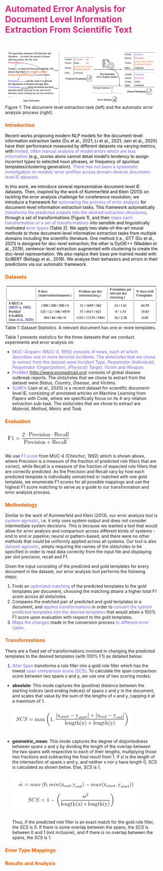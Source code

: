 <h1><p style="color:#DC267F"><b>Automated Error Analysis for Document Level Information Extraction From Scientific Text</b></p></h1>

<br>
<img src = "assets/error_analysis_system.png"/>

<br>
Figure 1: The document-level extraction task (left) and the automatic error analysis process (right).

<h3><p style="color:#FE6100"><b>Introduction</b></p></h3>

<p style="color:black">
Recent works proposing modern NLP models for the document-level information extraction tasks (Du et al., 2021; Li et al., 2021; Jain et al., 2020) have their performance measured by different datasets via varying metrics, with <span style="color:#785EF0">limited, often manual analysis of model errors which are less informative</span> (e.g., scores alone cannot detail model’s tendency to assign incorrect types to selected noun phrases, or frequency of spurious templates/clustering generation). <span style="color:#785EF0">There has not been a systematic investigation on models’ error profiles across domain-diverse document-level IE datasets.</span></p>

<p style="color:black">
In this work, we introduce several representative document-level IE datasets. Then, inspired by the work of Kummerfeld and Klein (2013) on tackling the error analysis challenge for coreference resolution, we introduce a framework for <span style="color:#785EF0">automating the process of error analysis</span> for document-level information extraction tasks. This framework automatically <span style="color:#785EF0">transforms the predicted outputs into the desired extraction structures</span>, through a set of transformations (Figure 1), and then <span style="color:#785EF0">maps each transformation or a set of transformations</span> into sensible and linguistically motivated <span style="color:#785EF0">error types</span> (Table 2). We apply two state-of-the-art neural methods to three document-level information extraction tasks from multiple domains including the scientific literature. One method (i.e., GTT (Du et al., 2021) is designed for doc-level extraction; the other is DyGIE++ (Wadden et al., 2019), sentence-level extraction augmented with clustering to create the doc-level representation. We also replace their base pre-trained model with SciBERT (Beltagy et al., 2019). We analyse their behaviors and errors in their predictions via our automatic framework.</p>

<h3><p style="color:#FE6100"><b>Datasets</b></p></h3>

<img src = "assets/dataset_stats.png"/>

<br>
Table 1: Dataset Statistics. A relevant document has one or more templates.

Table 1 presents statistics for the three datasets that we conduct experiments and error analysis on. 
- <span style="color:#785EF0">MUC-4/span> (MUC-4, 1992) consists of news, each of which describes one or more terrorist incidents. The slots/roles that we chose to extract from the dataset were *Incident Type*, *Perpetrator (Individual)*, *Perpetrator (Organization)*, *(Physical) Target*, *Victim* and *Weapon*.
- <span style="color:#785EF0">ProMed</span> (http://www.promedmail.org) consists of global disease outbreak reports. The slots/roles that we chose to extract from the dataset were *Status*, *Country*, *Disease*, and *Victims*.
- <span style="color:#785EF0">SciREX</span> (Jain et al., 2020) is a recent dataset for scientific document-level IE, consisting of annotated articles on Machine Learning from Papers with Code, where we specifically focus on its 4-ary relation extraction sub-task. The slots/roles that we chose to extract are *Material*, *Method*, *Metric* and *Task*.

<h3><p style="color:#FE6100"><b>Evaluation</b></p></h3>

<img src = "assets/f1eq_white.png">

We use <span style="color:#785EF0">F1 score</span> from MUC-4 (Chinchor, 1992) which is shown above, where Precision is a measure of the fraction of predicted role fillers that are correct, while Recall is a measure of the fraction of expected role fillers that are correctly predicted. As the Precision and Recall vary by how each predicted template is individually unmatched or matched with one gold template, we enumerate F1 scores for all possible mappings and use the highest F1 score matching to serve as a guide to our transformation and error analysis process.

<h3><p style="color:#FE6100"><b>Methodology</b></p></h3>

Similar  to  the  work  of  Kummerfeld  and  Klein (2013), our error analysis tool is  <span style="color:#785EF0">system-agnostic</span>, i.e. it only uses system output and does not consider intermediate system decisions. This is because we wanted a tool that would allow for error analysis and comparison across different kinds of systems - end to end or pipeline; neural or pattern-based, and there were no other methods that could be uniformly applied across all systems. Our tool is also  <span style="color:#785EF0">dataset-agnostic</span>, simply requiring the names of the slots/roles to be specified in order to read data correctly from the input file and displaying per slot precision, recall and F1.

Given the input consisting of the predicted and gold templates for every document in the dataset, our error analysis tool performs the folowing steps:

1. Finds an <span style="color:#785EF0">optimized matching</span> of the predicted templates to the gold templates per document, choosing the matching attains a higher total F1 score across all slots/roles.
2. Compares the matched pair of predicted and gold templates in a document, and <span style="color:#785EF0">applies transformations</span> in order to <span style="color:#785EF0">convert the system predicted templates into the desired templates</span> that would attain a 100% F1 score upon evaluation with respect to the gold templates. 
3. <span style="color:#785EF0">Maps the changes</span> made in the conversion process <span style="color:#785EF0">to different error types</span>.

<h3><p style="color:#FE6100"><b>Transformations</b></p></h3>

There are a fixed set of transformations involved in changing  the  predicted  templates  to  the  desired templates (with 100% F1) as detailed below:

  1. <span style="color:#785EF0">Alter Span</span> transforms a role filler into a gold role filler which has the lowest <span style="color:#785EF0">span comparison score (<i>SCS</i>)</span>. To calculate the span comparison score between two spans x and y, we use one of two scoring modes:
- **absolute**:  This mode captures the (positive) distance between the starting indices (and ending indices) of spans x and y in the document, and scales that value by the sum of the lengths of x and y, capping it at a maximum of 1.
  
  <img src = "assets/scsabs.png"/>
  
- **geometric_mean**: This mode captures the degree of disjointedness between spans x and y by dividing the length of the overlap between the two spans with respective to each of their lengths, multiplying those two fractions and subtracting the final result from 1. If *si* is the length of the intersection of spans x and y, and neither x nor y have length 0, *SCS* is calculated as shown below. Else, *SCS* is 1.

  <img src = "assets/scsgeo.png"/>
  
  Thus, if the predicted role filler is an exact match for the gold role filler, the *SCS* is 0. If there is some overlap between the spans, the *SCS* is between 0 and 1 (not inclusive), and if there is no overlap between the spans, the *SCS* is 1.

<h3><p style="color:#FE6100"><b>Error Type Mappings</b></p></h3>

<h3><p style="color:#FE6100"><b>Results and Analysis</b></p></h3>
